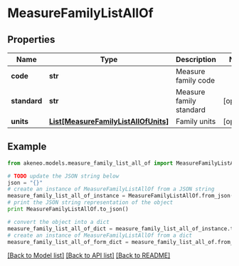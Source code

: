 # MeasureFamilyListAllOf


## Properties
Name | Type | Description | Notes
------------ | ------------- | ------------- | -------------
**code** | **str** | Measure family code | 
**standard** | **str** | Measure family standard | [optional] 
**units** | [**List[MeasureFamilyListAllOfUnits]**](MeasureFamilyListAllOfUnits.md) | Family units | [optional] 

## Example

```python
from akeneo.models.measure_family_list_all_of import MeasureFamilyListAllOf

# TODO update the JSON string below
json = "{}"
# create an instance of MeasureFamilyListAllOf from a JSON string
measure_family_list_all_of_instance = MeasureFamilyListAllOf.from_json(json)
# print the JSON string representation of the object
print MeasureFamilyListAllOf.to_json()

# convert the object into a dict
measure_family_list_all_of_dict = measure_family_list_all_of_instance.to_dict()
# create an instance of MeasureFamilyListAllOf from a dict
measure_family_list_all_of_form_dict = measure_family_list_all_of.from_dict(measure_family_list_all_of_dict)
```
[[Back to Model list]](../README.md#documentation-for-models) [[Back to API list]](../README.md#documentation-for-api-endpoints) [[Back to README]](../README.md)


